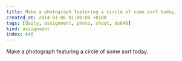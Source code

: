 ```yaml
---
title: Make a photograph featuring a circle of some sort today.
created_at: 2014-01-06 01:00:00 +0100
tags: [daily, assignment, photo, shoot, ds646]
kind: assignment
index: 646
---
```


Make a photograph featuring a circle of some sort today.

